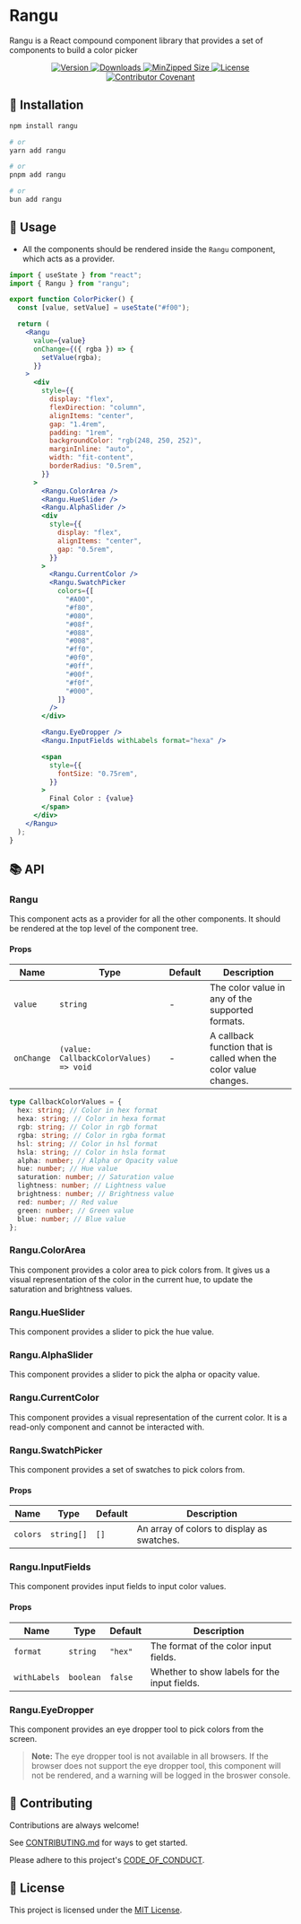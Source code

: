 # Rangu

Rangu is a React compound component library that provides a set of components to build a color picker

<p align="center">
    <a href="https://www.npmjs.com/package/rangu">
      <img src="https://img.shields.io/npm/v/rangu?style=for-the-badge&labelColor=000000" alt="Version">
    </a>
    <a href="https://www.npmjs.com/package/rangu">
      <img src="https://img.shields.io/npm/dt/rangu.svg?style=for-the-badge&labelColor=000000" alt="Downloads">
    </a>
    <a href="https://bundlephobia.com/result?p=rangu">
      <img src="https://img.shields.io/bundlephobia/minzip/rangu?style=for-the-badge&labelColor=000000" alt="MinZipped Size">
    </a>
    <a href="LICENSE">
      <img src="https://img.shields.io/npm/l/rangu?style=for-the-badge&labelColor=000000" alt="License">
    </a>
    <a href="CODE_OF_CONDUCT.md">
      <img src="https://img.shields.io/badge/Contributor%20Covenant-2.1-4baaaa.svg?style=for-the-badge&labelColor=000000" alt="Contributor Covenant">
    </a>
</p>

## 🎉 Installation

```bash
npm install rangu

# or
yarn add rangu

# or
pnpm add rangu

# or
bun add rangu
```

## 🚀 Usage

- All the components should be rendered inside the `Rangu` component, which acts as a provider.

```jsx
import { useState } from "react";
import { Rangu } from "rangu";

export function ColorPicker() {
  const [value, setValue] = useState("#f00");

  return (
    <Rangu
      value={value}
      onChange={({ rgba }) => {
        setValue(rgba);
      }}
    >
      <div
        style={{
          display: "flex",
          flexDirection: "column",
          alignItems: "center",
          gap: "1.4rem",
          padding: "1rem",
          backgroundColor: "rgb(248, 250, 252)",
          marginInline: "auto",
          width: "fit-content",
          borderRadius: "0.5rem",
        }}
      >
        <Rangu.ColorArea />
        <Rangu.HueSlider />
        <Rangu.AlphaSlider />
        <div
          style={{
            display: "flex",
            alignItems: "center",
            gap: "0.5rem",
          }}
        >
          <Rangu.CurrentColor />
          <Rangu.SwatchPicker
            colors={[
              "#A00",
              "#f80",
              "#080",
              "#08f",
              "#088",
              "#008",
              "#ff0",
              "#0f0",
              "#0ff",
              "#00f",
              "#f0f",
              "#000",
            ]}
          />
        </div>

        <Rangu.EyeDropper />
        <Rangu.InputFields withLabels format="hexa" />

        <span
          style={{
            fontSize: "0.75rem",
          }}
        >
          Final Color : {value}
        </span>
      </div>
    </Rangu>
  );
}
```

## 📚 API

### Rangu

This component acts as a provider for all the other components. It should be rendered at the top level of the component tree.

#### Props

| **Name**   | **Type**                               | **Default** | **Description**                                                  |
| ---------- | -------------------------------------- | ----------- | ---------------------------------------------------------------- |
| `value`    | `string`                               | -           | The color value in any of the supported formats.                 |
| `onChange` | `(value: CallbackColorValues) => void` | -           | A callback function that is called when the color value changes. |

```ts
type CallbackColorValues = {
  hex: string; // Color in hex format
  hexa: string; // Color in hexa format
  rgb: string; // Color in rgb format
  rgba: string; // Color in rgba format
  hsl: string; // Color in hsl format
  hsla: string; // Color in hsla format
  alpha: number; // Alpha or Opacity value
  hue: number; // Hue value
  saturation: number; // Saturation value
  lightness: number; // Lightness value
  brightness: number; // Brightness value
  red: number; // Red value
  green: number; // Green value
  blue: number; // Blue value
};
```

### Rangu.ColorArea

This component provides a color area to pick colors from. It gives us a visual representation of the color in the current hue, to update the saturation and brightness values.

### Rangu.HueSlider

This component provides a slider to pick the hue value.

### Rangu.AlphaSlider

This component provides a slider to pick the alpha or opacity value.

### Rangu.CurrentColor

This component provides a visual representation of the current color. It is a read-only component and cannot be interacted with.

### Rangu.SwatchPicker

This component provides a set of swatches to pick colors from.

#### Props

| **Name** | **Type**   | **Default** | **Description**                            |
| -------- | ---------- | ----------- | ------------------------------------------ |
| `colors` | `string[]` | `[]`        | An array of colors to display as swatches. |

### Rangu.InputFields

This component provides input fields to input color values.

#### Props

| **Name**     | **Type**  | **Default** | **Description**                              |
| ------------ | --------- | ----------- | -------------------------------------------- |
| `format`     | `string`  | `"hex"`     | The format of the color input fields.        |
| `withLabels` | `boolean` | `false`     | Whether to show labels for the input fields. |

### Rangu.EyeDropper

This component provides an eye dropper tool to pick colors from the screen.

> **Note:** The eye dropper tool is not available in all browsers. If the browser does not support the eye dropper tool, this component will not be rendered, and a warning will be logged in the broswer console.

## 🤝 Contributing

Contributions are always welcome!

See [CONTRIBUTING.md](CONTRIBUTING.md) for ways to get started.

Please adhere to this project's [CODE_OF_CONDUCT](CODE_OF_CONDUCT.md).

## 📝 License

This project is licensed under the [MIT License](LICENSE).
